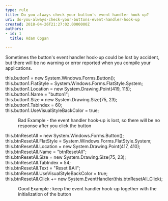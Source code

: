 ```yaml
---
type: rule
title: Do you always check your button's event handler hook-up?
uri: do-you-always-check-your-buttons-event-handler-hook-up
created: 2018-04-26T21:27:02.0000000Z
authors:
- id: 1
  title: Adam Cogan

---
```




<span class='intro'> Sometimes the button's event handler hook-up could be lost by accident, but there will be no warning or error reported when you compile your applications. <br> </span>

<p class="ssw15-rteElement-CodeArea">​​this.button1 = new System.Windows.Forms.Button();<br>this.button1.FlatStyle = System.Windows.Forms.FlatStyle.System;<br>this.button1.Location = new System.Drawing.Point(419, 115);<br>this.button1.Name = &quot;button1&quot;;<br>this.button1.Size = new System.Drawing.Size(75, 23);<br>this.button1.TabIndex = 60;<br>this.button1.UseVisualStyleBackColor = true;<br></p><dd class="ssw15-rteElement-FigureBad">Bad Example - the event handler hook-up is lost, so there will be no response after you click the butto​​n​<br></dd><p class="ssw15-rteElement-CodeArea">this.btnResetAll = new System.Windows.Forms.Button();<br>this.btnResetAll.FlatStyle = System.Windows.Forms.FlatStyle.System;<br>this.btnResetAll.Location = new System.Drawing.Point(417, 410);<br>this.btnResetAll.Name = &quot;btnResetAll&quot;;<br>this.btnResetAll.Size = new System.Drawing.Size(75, 23);<br>this.btnResetAll.TabIndex = 54;<br>this.btnResetAll.Text = &quot;Reset &amp;All&quot;;<br>this.btnResetAll.UseVisualStyleBackColor = true;<br>this.btnResetAll.Click += new System.EventHandler(this.btnResetAll_Click); <br></p><dd class="ssw15-rteElement-FigureGood">Good Example &#58; keep the event handler hook-up together with the initialization of the button​​​​<br></dd><p>​<br><br></p>


